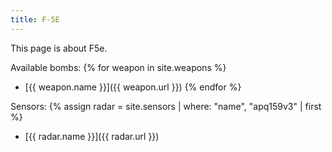 ```yaml
---
title: F-5E
---
```


This page is about F5e.

<!-- filter somehow? data files? -->

Available bombs:
{% for weapon in site.weapons %}
- [{{ weapon.name }}]({{ weapon.url }})
{% endfor %}

Sensors:
{% assign radar = site.sensors
    | where: "name", "apq159v3"
    | first %}
- [{{ radar.name }}]({{ radar.url }})
